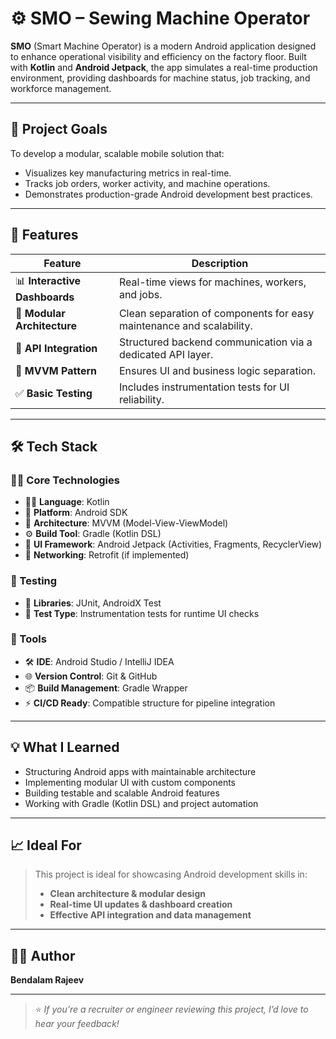 # ⚙️ SMO – Sewing Machine Operator

**SMO** (Smart Machine Operator) is a modern Android application designed to enhance operational visibility and efficiency on the factory floor. Built with **Kotlin** and **Android Jetpack**, the app simulates a real-time production environment, providing dashboards for machine status, job tracking, and workforce management.

---

## 📌 Project Goals

To develop a modular, scalable mobile solution that:
- Visualizes key manufacturing metrics in real-time.
- Tracks job orders, worker activity, and machine operations.
- Demonstrates production-grade Android development best practices.

---

## 🚀 Features

| Feature | Description |
|--------|-------------|
| 📊 **Interactive Dashboards** | Real-time views for machines, workers, and jobs. |
| 🧩 **Modular Architecture** | Clean separation of components for easy maintenance and scalability. |
| 🔌 **API Integration** | Structured backend communication via a dedicated API layer. |
| 🧠 **MVVM Pattern** | Ensures UI and business logic separation. |
| ✅ **Basic Testing** | Includes instrumentation tests for UI reliability. |

---

## 🛠️ Tech Stack

### 👨‍💻 Core Technologies
- 🧑‍💻 **Language**: Kotlin  
- 📱 **Platform**: Android SDK  
- 🧱 **Architecture**: MVVM (Model-View-ViewModel)  
- ⚙️ **Build Tool**: Gradle (Kotlin DSL)  
- 🧩 **UI Framework**: Android Jetpack (Activities, Fragments, RecyclerView)  
- 🔁 **Networking**: Retrofit (if implemented)

### 🧪 Testing
- 🧬 **Libraries**: JUnit, AndroidX Test  
- 📲 **Test Type**: Instrumentation tests for runtime UI checks

### 💼 Tools
- 🛠️ **IDE**: Android Studio / IntelliJ IDEA  
- 🌐 **Version Control**: Git & GitHub  
- 📦 **Build Management**: Gradle Wrapper  
- ⚡ **CI/CD Ready**: Compatible structure for pipeline integration

---

## 💡 What I Learned

- Structuring Android apps with maintainable architecture
- Implementing modular UI with custom components
- Building testable and scalable Android features
- Working with Gradle (Kotlin DSL) and project automation

---

## 📈 Ideal For

> This project is ideal for showcasing Android development skills in:
>
> - **Clean architecture & modular design**
> - **Real-time UI updates & dashboard creation**
> - **Effective API integration and data management**

---

## 🙋‍♂️ Author

**Bendalam Rajeev**  

---

> ⭐ _If you’re a recruiter or engineer reviewing this project, I’d love to hear your feedback!_
